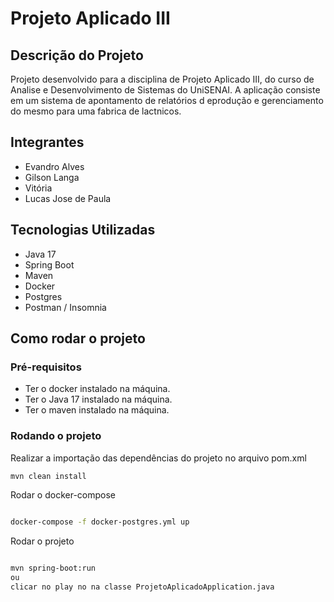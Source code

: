 # Projeto Aplicado III

## Descrição do Projeto

Projeto desenvolvido para a disciplina de Projeto Aplicado III, do curso de Analise e Desenvolvimento de Sistemas do UniSENAI.
A aplicação consiste em um sistema de apontamento de relatórios d eprodução e gerenciamento do mesmo para uma fabrica de lactnicos.


## Integrantes
 - Evandro Alves
 - Gilson Langa
 - Vitória
 - Lucas Jose de Paula


## Tecnologias Utilizadas

- Java 17
- Spring Boot
- Maven
- Docker
- Postgres
- Postman / Insomnia

## Como rodar o projeto

### Pré-requisitos

- Ter o docker instalado na máquina.
- Ter o Java 17 instalado na máquina.
- Ter o maven instalado na máquina.

### Rodando o projeto

Realizar a importação das dependências do projeto no arquivo pom.xml

```bash
mvn clean install

```

Rodar o docker-compose

```bash

docker-compose -f docker-postgres.yml up

```

Rodar o projeto

```bash

mvn spring-boot:run
ou 
clicar no play no na classe ProjetoAplicadoApplication.java
```
